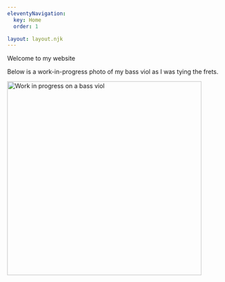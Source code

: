 ```yaml
---
eleventyNavigation:
  key: Home
  order: 1

layout: layout.njk
---
```

<p>Welcome to my website</p>
<p>Below is a work-in-progress photo of my bass viol as I was tying the frets.</p>
<img loading="lazy" decoding="async" src="/img/viol_wip.jpg" alt="Work in progress on a bass viol" width="450"/>
